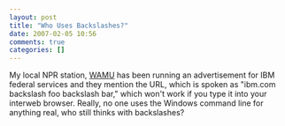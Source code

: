 ```yaml
---
layout: post
title: "Who Uses Backslashes?"
date: 2007-02-05 10:56
comments: true
categories: []
---
```

My local NPR station, [WAMU](http://www.wamu.org) has been running an advertisement for IBM federal services and they mention the URL, which is spoken as "ibm.com backslash foo backslash bar," which won't work if you type it into your interweb browser.  Really, no one uses the Windows command line for anything real, who still thinks with backslashes?
